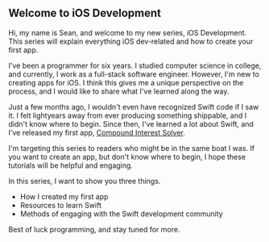 ## Welcome to iOS Development

Hi, my name is Sean, and welcome to my new series, iOS Development. This series will explain everything iOS dev-related and how to create your first app.

I've been a programmer for six years. I studied computer science in college, and currently, I work as a full-stack software engineer. However, I'm new to creating apps for iOS. I think this gives me a unique perspective on the process, and I would like to share what I've learned along the way.

Just a few months ago, I wouldn't even have recognized Swift code if I saw it. I felt lightyears away from ever producing something shippable, and I didn't know where to begin. Since then, I've learned a lot about Swift, and I've released my first app, [Compound Interest Solver](https://apps.apple.com/us/app/compound-interest-solver/id1607884819).

I'm targeting this series to readers who might be in the same boat I was. If you want to create an app, but don't know where to begin, I hope these tutorials will be helpful and engaging.

In this series, I want to show you three things.
- How I created my first app
- Resources to learn Swift
- Methods of engaging with the Swift development community

Best of luck programming, and stay tuned for more.

